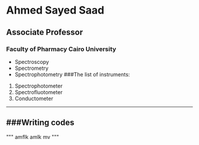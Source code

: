 # Ahmed Sayed Saad
## Associate Professor
### Faculty of Pharmacy Cairo University
* Spectroscopy
* Spectrometry
* Spectrophotometry
###The list of instruments:
1. Spectrophotometer
2. Spectrofluotometer
3. Conductometer
---
###Writing codes
---
"""
amflk
amlk
mv
"""
